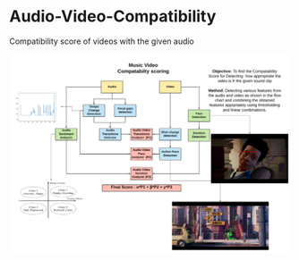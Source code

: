 # Audio-Video-Compatibility
Compatibility score of videos with the given audio

![Project Flow](https://github.com/AbhinavJindl/Audio-Video-Compatibility/blob/main/FlowChart.png?raw=true)
